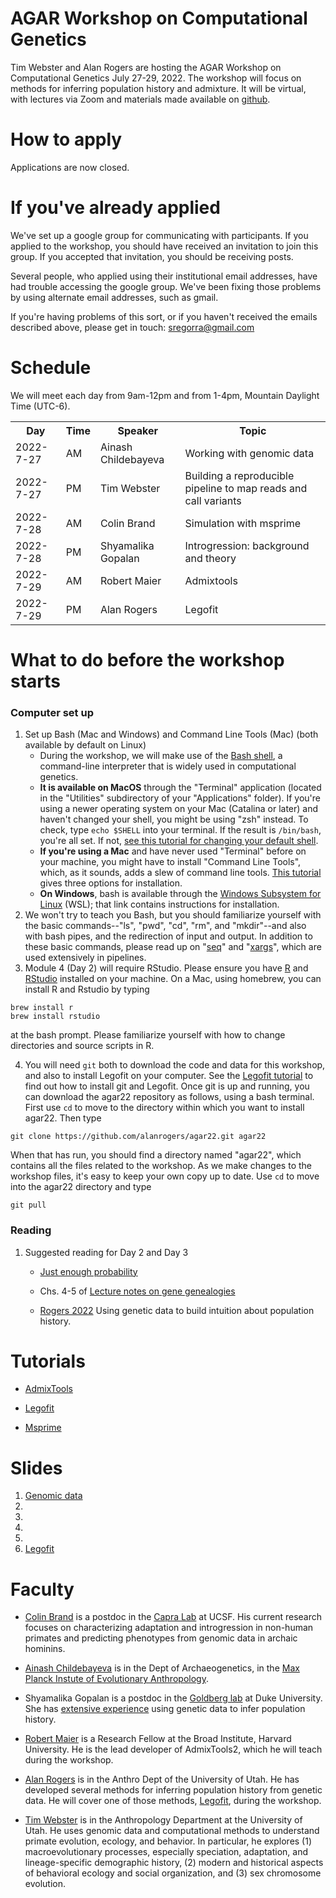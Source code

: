 # AGAR Workshop on Computational Genetics

Tim Webster and Alan Rogers are hosting the AGAR Workshop on
Computational Genetics July 27-29, 2022. The workshop will focus on
methods for inferring population history and admixture. It will be
virtual, with lectures via Zoom and materials made available on
[github](https://github.com/alanrogers/agar22.git).

# How to apply

Applications are now closed.

# If you've already applied

We've set up a google group for communicating with participants. If
you applied to the workshop, you should have received an invitation to
join this group. If you accepted that invitation, you should be
receiving posts.

Several people, who applied using their institutional email addresses,
have had trouble accessing the google group. We've been fixing those
problems by using alternate email addresses, such as gmail.

If you're having problems of this sort, or if you haven't received the
emails described above, please get in touch: sregorra@gmail.com

# Schedule

We will meet each day from 9am-12pm and from 1-4pm, Mountain Daylight
Time (UTC-6).

<table>
<tr>
<th>Day</th>
<th>Time</th>
<th>Speaker</th>
<th>Topic</th>
</tr>

<tr>
<td>2022-7-27</td>
<td>AM</td>
<td>Ainash Childebayeva</td>
<td>Working with genomic data</td>
</tr>

<tr>
<td>2022-7-27</td>
<td>PM</td>
<td>Tim Webster</td>
<td>Building a reproducible pipeline to map reads and call variants</td>
</tr>

<tr>
<td>2022-7-28</td>
<td>AM</td>
<td>Colin Brand</td>
<td>Simulation with msprime</td>
</tr>

<tr>
<td>2022-7-28</td>
<td>PM</td>
<td>Shyamalika Gopalan</td>
<td>Introgression: background and theory</td>
</tr>

<tr>
<td>2022-7-29</td>
<td>AM</td>
<td>Robert Maier</td>
<td>Admixtools</td>
</tr>

<tr>
<td>2022-7-29</td>
<td>PM</td>
<td>Alan Rogers</td>
<td>Legofit</td>
</tr>
</table>

# What to do before the workshop starts

### Computer set up

1. Set up Bash (Mac and Windows) and Command Line Tools (Mac) (both available by default on Linux)
	* During the workshop, we will make use of the
	[Bash shell](https://www.gnu.org/software/bash/manual), a command-line
	interpreter that is widely used in computational genetics.
	* **It is available on MacOS** through the "Terminal" application
	(located in the "Utilities" subdirectory of your "Applications" folder). If you're using
	a newer operating system on your Mac (Catalina or later) and haven't changed
	your shell, you might be using "zsh" instead. To check, type ```echo $SHELL``` into your terminal.
	If the result is ```/bin/bash```, you're all set. If not, [see this tutorial for changing your
	default shell](https://support.apple.com/en-us/HT208050).
	* **If you're using a Mac** and have never used "Terminal" before on your machine, you might have to install "Command Line Tools", which, as it sounds, adds a slew of command line tools. [This tutorial](https://mac.install.guide/commandlinetools/index.html) gives three options for installation.
	* **On Windows**, bash is available through the
	[Windows Subsystem for Linux](https://docs.microsoft.com/en-us/windows/wsl/install) (WSL); that link contains
	instructions for installation.
2. We won't try to teach you Bash, but you should familiarize yourself with the basic
	commands--"ls", "pwd", "cd", "rm", and "mkdir"--and also with bash
	pipes, and the redirection of input and output. In addition to these
	basic commands, please read up on
	"[seq](https://linuxhandbook.com/seq-command/)" and
	"[xargs](https://en.wikipedia.org/wiki/Xargs)", which are used
	extensively in pipelines.
3. Module 4 (Day 2) will require RStudio. Please ensure you have [R](https://www.r-project.org/) and
[RStudio](https://www.rstudio.com/products/rstudio/download/)
installed on your machine. On a Mac, using homebrew, you can
install R and Rstudio by typing
<pre><code>brew install r
brew install rstudio
</code></pre>	
at the bash prompt. Please familiarize yourself with how to change
directories and source scripts in R.

4. You will need `git` both to download the code and data for this
   workshop, and also to install Legofit on your computer. See the
   [Legofit tutorial](legofit/legotut.pdf) to find out how to install
   git and Legofit. Once git is up and running, you can download the
   agar22 repository as follows, using a bash terminal. First use `cd`
   to move to the directory within which you want to install
   agar22. Then type
<pre><code>git clone https://github.com/alanrogers/agar22.git agar22
</code></pre>	
   When that has run, you should find a directory named "agar22",
   which contains all the files related to the workshop. As we make
   changes to the workshop files, it's easy to keep your own copy up
   to date. Use `cd` to move into the agar22 directory and type
<pre><code>git pull
</code></pre>

### Reading

1. Suggested reading for Day 2 and Day 3
	* [Just enough probability](http://content.csbs.utah.edu/~rogers/pubs/Rogers-JEP.pdf)

	* Chs. 4-5 of [Lecture notes on gene genealogies](ggeneal.pdf)

	* [Rogers 2022](https://arxiv.org/abs/2201.02668) Using genetic data
    to build intuition about population history.

# Tutorials

* [AdmixTools](https://uqrmaie1.github.io/admixtools/articles/admixtools.html)

* [Legofit](legofit/legotut.pdf)

* [Msprime](msprime/msptut.pdf)

# Slides

1. [Genomic data](Bash_fastq_exercise.pdf)
2.
3.
4.
5.
6. [Legofit](speda.pdf)

# Faculty

* [Colin Brand](https://colinmbrand.weebly.com) is a postdoc in the
  [Capra Lab](https://http://www.capralab.org) at UCSF. His current
  research focuses on characterizing adaptation and introgression in non-human
  primates and predicting phenotypes from genomic data in archaic hominins.

* [Ainash Childebayeva](https://sph.umich.edu/stories/2020posts/ainash-childebayeva.html)
  is in the Dept of Archaeogenetics, in the
  [Max Planck Instute of Evolutionary Anthropology](https://pure.mpg.de/cone/persons/resource/persons242932).

* Shyamalika Gopalan is a postdoc in the
  [Goldberg lab](https://www.goldberglab.org/people) at Duke
  University. She has
  [extensive experience](https://scholar.google.com/citations?user=mZhqPRMAAAAJ&hl=en)
  using genetic data to infer population history.

* [Robert Maier](https://heb.fas.harvard.edu/people/robert-maier) is a
  Research Fellow at the Broad Institute, Harvard University. He is
  the lead developer of AdmixTools2, which he will teach during the
  workshop.

* [Alan Rogers](https://anthro.utah.edu/profile.php?unid=u0028949) is
  in the Anthro Dept of the University of Utah. He has developed
  several methods for inferring population history from genetic
  data. He will cover one of those methods,
  [Legofit](https://alanrogers.github.io/legofit/html/index.html),
  during the workshop.

* [Tim Webster](https://faculty.utah.edu/u6023206-TIM_WEBSTER/hm/index.hml)
  is in the Anthropology Department at the University of Utah. He uses genomic
  data and computational methods to understand primate evolution,
  ecology, and behavior. In particular, he explores (1)
  macroevolutionary processes, especially speciation, adaptation, and
  lineage-specific demographic history, (2) modern and historical
  aspects of behavioral ecology and social organization, and (3) sex
  chromosome evolution.
